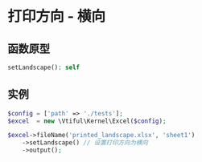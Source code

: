 # 打印方向 - 横向

## **函数原型**

```php
setLandscape(): self
```

## **实例**

```php
$config = ['path' => './tests'];
$excel  = new \Vtiful\Kernel\Excel($config);

$excel->fileName('printed_landscape.xlsx', 'sheet1')
    ->setLandscape() // 设置打印方向为横向
    ->output();
```
